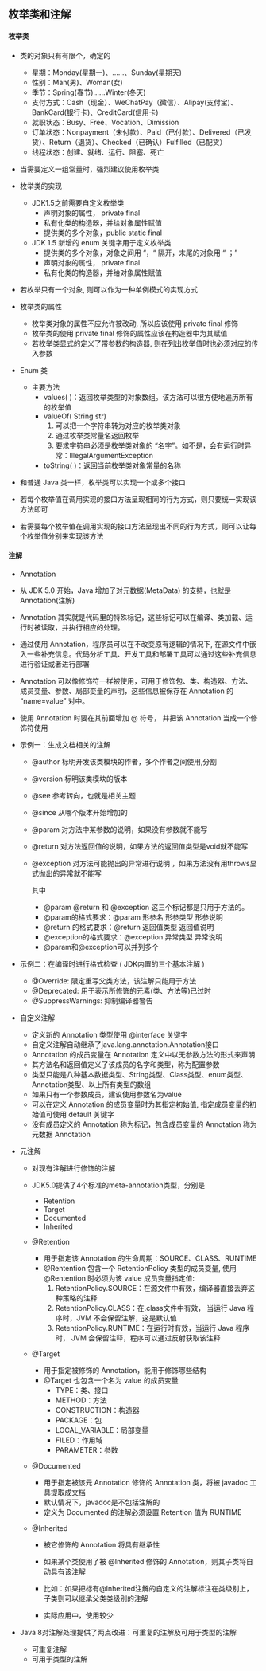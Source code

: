 ## 枚举类和注解

#### 枚举类

- 类的对象只有有限个，确定的
  - 星期：Monday(星期一)、......、Sunday(星期天) 
  - 性别：Man(男)、Woman(女) 
  - 季节：Spring(春节)......Winter(冬天) 
  - 支付方式：Cash（现金）、WeChatPay（微信）、Alipay(支付宝)、BankCard(银行卡)、CreditCard(信用卡) 
  - 就职状态：Busy、Free、Vocation、Dimission
  - 订单状态：Nonpayment（未付款）、Paid（已付款）、Delivered（已发货）、Return（退货）、Checked（已确认）Fulfilled（已配货）
  - 线程状态：创建、就绪、运行、阻塞、死亡
- 当需要定义一组常量时，强烈建议使用枚举类

- 枚举类的实现
  - JDK1.5之前需要自定义枚举类
    - 声明对象的属性， private final
    - 私有化类的构造器，并给对象属性赋值
    - 提供类的多个对象，public static final
  - JDK 1.5 新增的 enum 关键字用于定义枚举类
    - 提供类的多个对象，对象之间用 “，“ 隔开，末尾的对象用 “ ；”
    - 声明对象的属性， private final
    - 私有化类的构造器，并给对象属性赋值

- 若枚举只有一个对象, 则可以作为一种单例模式的实现方式

- 枚举类的属性
  - 枚举类对象的属性不应允许被改动, 所以应该使用 private final 修饰
  - 枚举类的使用 private final 修饰的属性应该在构造器中为其赋值
  - 若枚举类显式的定义了带参数的构造器, 则在列出枚举值时也必须对应的传入参数

- Enum 类
  - 主要方法
    - values( )：返回枚举类型的对象数组。该方法可以很方便地遍历所有的枚举值
    - valueOf( String str)
      1. 可以把一个字符串转为对应的枚举类对象
      2. 通过枚举类常量名返回枚举
      3. 要求字符串必须是枚举类对象的 “名字”。如不是，会有运行时异常：IllegalArgumentException
    - toString( )：返回当前枚举类对象常量的名称
- 和普通 Java 类一样，枚举类可以实现一个或多个接口
- 若每个枚举值在调用实现的接口方法呈现相同的行为方式，则只要统一实现该方法即可
- 若需要每个枚举值在调用实现的接口方法呈现出不同的行为方式，则可以让每个枚举值分别来实现该方法



#### 注解

- Annotation

- 从 JDK 5.0 开始，Java 增加了对元数据(MetaData) 的支持，也就是Annotation(注解) 

- Annotation 其实就是代码里的特殊标记，这些标记可以在编译、类加载、运行时被读取，并执行相应的处理。

- 通过使用 Annotation，程序员可以在不改变原有逻辑的情况下, 在源文件中嵌入一些补充信息。代码分析工具、开发工具和部署工具可以通过这些补充信息进行验证或者进行部署

- Annotation 可以像修饰符一样被使用，可用于修饰包、类、构造器、方法、成员变量、参数、局部变量的声明，这些信息被保存在 Annotation 的 “name=value” 对中。

- 使用 Annotation 时要在其前面增加 @ 符号， 并把该 Annotation 当成一个修饰符使用

- 示例一：生成文档相关的注解

  - @author 标明开发该类模块的作者，多个作者之间使用,分割

  - @version 标明该类模块的版本

  - @see 参考转向，也就是相关主题

  - @since 从哪个版本开始增加的

  - @param 对方法中某参数的说明，如果没有参数就不能写

  - @return 对方法返回值的说明，如果方法的返回值类型是void就不能写

  - @exception 对方法可能抛出的异常进行说明 ，如果方法没有用throws显式抛出的异常就不能写

    其中

    - @param @return 和 @exception 这三个标记都是只用于方法的。
    - @param的格式要求：@param 形参名 形参类型 形参说明
    - @return 的格式要求：@return 返回值类型 返回值说明
    - @exception的格式要求：@exception 异常类型 异常说明
    - @param和@exception可以并列多个

- 示例二：在编译时进行格式检查 ( JDK内置的三个基本注解 ) 

  - @Override: 限定重写父类方法，该注解只能用于方法
  - @Deprecated: 用于表示所修饰的元素(类、方法等)已过时
  - @SuppressWarnings: 抑制编译器警告

- 自定义注解
  - 定义新的 Annotation 类型使用 @interface 关键字
  - 自定义注解自动继承了java.lang.annotation.Annotation接口
  - Annotation 的成员变量在 Annotation 定义中以无参数方法的形式来声明
  - 其方法名和返回值定义了该成员的名字和类型，称为配置参数
  - 类型只能是八种基本数据类型、String类型、Class类型、enum类型、Annotation类型、以上所有类型的数组
  - 如果只有一个参数成员，建议使用参数名为value
  - 可以在定义 Annotation 的成员变量时为其指定初始值, 指定成员变量的初始值可使用 default 关键字
  - 没有成员定义的 Annotation 称为标记，包含成员变量的 Annotation 称为元数据 Annotation

- 元注解

  - 对现有注解进行修饰的注解

  - JDK5.0提供了4个标准的meta-annotation类型，分别是

    - Retention
    - Target
    - Documented
    - Inherited

  - @Retention

    - 用于指定该 Annotation 的生命周期：SOURCE、CLASS、RUNTIME
    - @Rentention 包含一个 RetentionPolicy 类型的成员变量, 使用@Rentention 时必须为该 value 成员变量指定值: 
      1. RetentionPolicy.SOURCE：在源文件中有效，编译器直接丢弃这种策略的注释
      2. RetentionPolicy.CLASS：在.class文件中有效， 当运行 Java 程序时，JVM 不会保留注解，这是默认值
      3. RetentionPolicy.RUNTIME：在运行时有效，当运行 Java 程序时， JVM 会保留注释，程序可以通过反射获取该注释

  - @Target

    - 用于指定被修饰的 Annotation，能用于修饰哪些结构
    - @Target 也包含一个名为 value 的成员变量
      - TYPE：类、接口
      - METHOD：方法
      - CONSTRUCTION：构造器
      - PACKAGE：包
      - LOCAL_VARIABLE：局部变量
      - FILED：作用域
      - PARAMETER：参数

  - @Documented

    - 用于指定被该元 Annotation 修饰的 Annotation 类，将被 javadoc 工具提取成文档
    - 默认情况下，javadoc是不包括注解的
    - 定义为 Documented 的注解必须设置 Retention 值为 RUNTIME

  - @Inherited

    - 被它修饰的 Annotation 将具有继承性
    - 如果某个类使用了被 @Inherited 修饰的 Annotation，则其子类将自动具有该注解

    - 比如：如果把标有@Inherited注解的自定义的注解标注在类级别上，子类则可以继承父类类级别的注解

    - 实际应用中，使用较少

- Java 8对注解处理提供了两点改进：可重复的注解及可用于类型的注解
  - 可重复注解
  - 可用于类型的注解